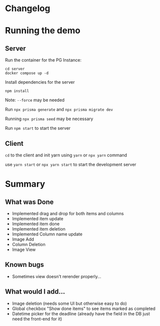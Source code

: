 # Changelog

# Running the demo

## Server

Run the container for the PG Instance:

```
cd server
docker compose up -d
```

Install dependencies for the server

```
npm install
```

Note: `--force` may be needed

Run `npx prisma generate` and `npx prisma migrate dev`

Running `npx prisma seed` may be necessary

Run `npm start` to start the server

## Client

`cd` to the client and init yarn using `yarn` or `npx yarn` command

use `yarn start` or `npx yarn start` to start the development server

# Summary

## What was Done

* Implemented drag and drop for both items and columns
* Implemented item update
* Implemented item done
* Implemented item deletion
* Implemented Column name update
* Image Add
* Column Deletion
* Image View

## Known bugs

* Sometimes view doesn't rerender properly...

## What would I add...

* Image deletion (needs some UI but otherwise easy to do)
* Global checkbox "Show done items" to see items marked as completed
* Datetime picker for the deadline (already have the field in the DB just need the front-end for it)